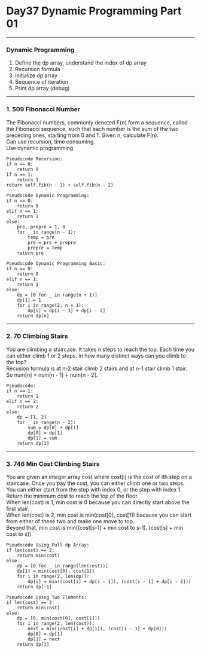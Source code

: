 # Day37 Dynamic Programming Part 01

---

### Dynamic Programming
1. Define the dp array, understand the index of dp array  
2. Recursion formula  
3. Initialize dp array  
4. Sequence of iteration  
5. Print dp array (debug)  

---

### 1. 509 Fibonacci Number
The Fibonacci numbers, commonly denoted F(n) form a sequence, called the Fibonacci sequence, such that each number is the sum of the two preceding ones, starting from 0 and 1. Given n, calculate F(n).  
Can use recursion, time consuming.  
Use dynamic programming.  

```
Pseudocode Recursion:
if n == 0:
    return 0
if n == 1:
    return 1
return self.fib(n - 1) + self.fib(n - 2)

Pseudocode Dynamic Programming:
if n == 0:
    return 0
elif n == 1:
    return 1
else:
    pre, prepre = 1, 0
    for _ in range(n - 1):
        temp = pre
        pre = pre + prepre
        prepre = temp
    return pre

Pseudocode Dynamic Programming Basic:
if n == 0:
    return 0
elif n == 1:
    return 1
else:
    dp = [0 for _ in range(n + 1)]
    dp[1] = 1
    for i in range(2, n + 1):
        dp[i] = dp[i - 1] + dp[i - 2]
    return dp[n]
```

---

### 2. 70 Climbing Stairs
You are climbing a staircase. It takes n steps to reach the top. Each time you can either climb 1 or 2 steps. In how many distinct ways can you climb to the top?  
Recusion formula is at n-2 stair climb 2 stairs and at n-1 stair climb 1 stair. So num[n] = num[n - 1] + num[n - 2].  

```
Pseudocode:
if n == 1:
    return 1
elif n == 2:
    return 2
else:
    dp = [1, 2]
    for _ in range(n - 2):
        sum = dp[0] + dp[1]
        dp[0] = dp[1]
        dp[1] = sum
    return dp[1]
```

---

### 3. 746 Min Cost Climbing Stairs
You are given an integer array cost where cost[i] is the cost of ith step on a staircase. Once you pay the cost, you can either climb one or two steps. You can either start from the step with index 0, or the step with index 1. Return the minimum cost to reach the top of the floor.  
When len(cost) is 1, min cost is 0 because you can directly start above the first stair.  
When len(cost) is 2, min cost is min(cost[0], cost[1]) bacause you can start from either of these two and make one move to top.  
Beyond that, min cost is min((cost[s-1] + min cost to s-1), (cost[s] + min cost to s)).  

```
Pseudocode Using Full dp Array:
if len(cost) == 2:
    return min(cost)
else:
    dp = [0 for _ in range(len(cost))]
    dp[1] = min(cost[0], cost[1])
    for i in range(2, len(dp)):
        dp[i] = min((cost[i] + dp[i - 1]), (cost[i - 1] + dp[i - 2]))
    return dp[-1]

Pseudocode Using Two Elements:
if len(cost) == 2:
    return min(cost)
else:
    dp = [0, min(cost[0], cost[1])]
    for i in range(2, len(cost)):
        next = min((cost[i] + dp[1]), (cost[i - 1] + dp[0]))
        dp[0] = dp[1]
        dp[1] = next
    return dp[1]
```

